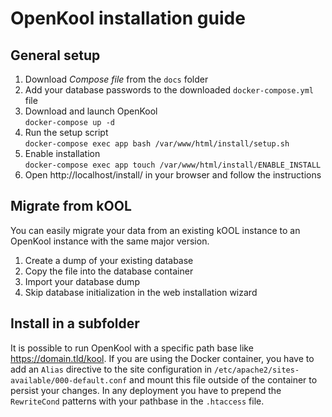# OpenKool installation guide

## General setup
1. Download _Compose file_ from the `docs` folder
2. Add your database passwords to the downloaded `docker-compose.yml` file
3. Download and launch OpenKool  
`docker-compose up -d`
4. Run the setup script  
`docker-compose exec app bash /var/www/html/install/setup.sh`
5. Enable installation  
`docker-compose exec app touch /var/www/html/install/ENABLE_INSTALL`
6. Open http://localhost/install/ in your browser and follow the instructions

## Migrate from kOOL
You can easily migrate your data from an existing kOOL instance to an OpenKool instance with the same major version.
1. Create a dump of your existing database
2. Copy the file into the database container
3. Import your database dump
4. Skip database initialization in the web installation wizard

## Install in a subfolder
It is possible to run OpenKool with a specific path base like https://domain.tld/kool.
If you are using the Docker container, you have to add an `Alias` directive to the site configuration in `/etc/apache2/sites-available/000-default.conf` and mount this file outside of the container to persist your changes.
In any deployment you have to prepend the `RewriteCond` patterns with your pathbase in the `.htaccess` file.
